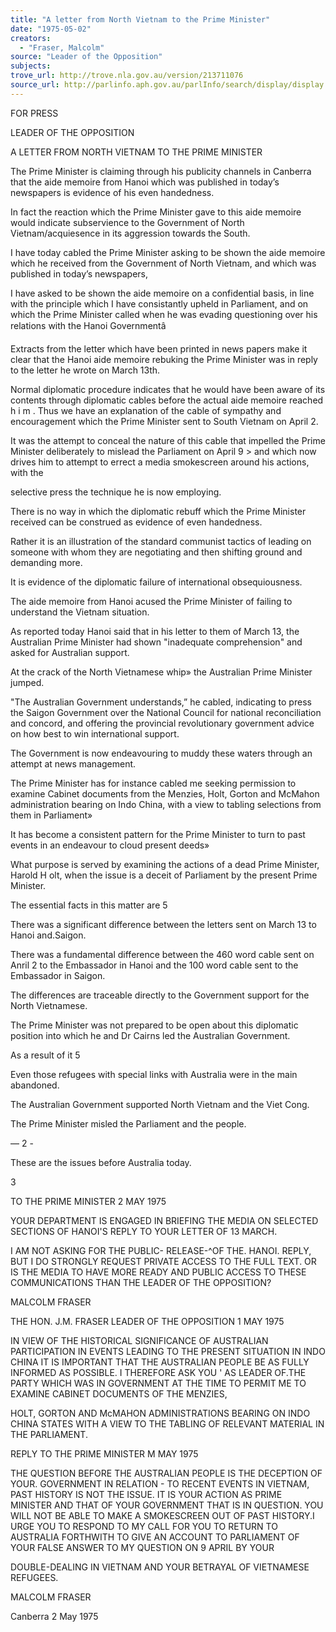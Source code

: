 ```yaml
---
title: "A letter from North Vietnam to the Prime Minister"
date: "1975-05-02"
creators:
  - "Fraser, Malcolm"
source: "Leader of the Opposition"
subjects:
trove_url: http://trove.nla.gov.au/version/213711076
source_url: http://parlinfo.aph.gov.au/parlInfo/search/display/display.w3p;query=Id%3A%22media/pressrel/HPR10023787%22
---
```


 FOR PRESS

 LEADER OF THE OPPOSITION

 A LETTER FROM NORTH VIETNAM TO THE PRIME MINISTER

 The Prime Minister is claiming through his publicity channels  in Canberra that the aide memoire from Hanoi which was  published in today’s newspapers is evidence of his even  handedness.

 In fact the reaction which the Prime Minister gave to this  aide memoire would indicate subservience to the Government  of North Vietnam/acquiesence in its aggression towards the  South.

 I have today cabled the Prime Minister asking to be shown  the aide memoire which he received from the Government of  North Vietnam, and which was published in today’s newspapers,

 I have asked to be shown the aide memoire on a confidential  basis, in line with the principle which I have consistantly  upheld in Parliament, and on which the Prime Minister called  when he was evading questioning over his relations with the  Hanoi Governmentâ

 Extracts from the letter which have been printed in news­ papers make it clear that the Hanoi aide memoire rebuking  the Prime Minister was in reply to the letter he wrote on  March 13th.

 Normal diplomatic procedure indicates that he would have been  aware of its contents through diplomatic cables before the  actual aide memoire reached h i m . Thus we have an explanation  of the cable of sympathy and encouragement which the Prime  Minister sent to South Vietnam on April 2.

 It was the attempt to conceal the nature of this cable that  impelled the Prime Minister deliberately to mislead the  Parliament on April 9 > and which now drives him to attempt  to errect a media smokescreen around his actions, with the 

 selective press the technique he is now employing.

 There is no way in which the diplomatic rebuff which the  Prime Minister received can be construed as evidence of  even handedness.

 Rather it is an illustration of the standard communist  tactics of leading on someone with whom they are negotiating  and then shifting ground and demanding more.

 It is evidence of the diplomatic failure of international  obsequiousness.

 The aide memoire from Hanoi acused the Prime Minister of  failing to understand the Vietnam situation.

 As reported today Hanoi said that in his letter to them  of March 13, the Australian Prime Minister had shown  "inadequate comprehension" and asked for Australian support.

 At the crack of the North Vietnamese whip» the Australian  Prime Minister jumped.

 "The Australian Government understands,” he cabled,   indicating to press the Saigon Government over the National  Council for national reconciliation and concord, and  offering the provincial revolutionary government advice  on how best to win international support.

 The Government is now endeavouring to muddy these waters  through an attempt at news management.

 The Prime Minister has for instance cabled me seeking permission  to examine Cabinet documents from the Menzies, Holt, Gorton  and McMahon administration bearing on Indo China, with a view  to tabling selections from them in Parliament»

 It has become a consistent pattern for the Prime Minister to  turn to past events in an endeavour to cloud present deeds»

 What purpose is served by examining the actions of a dead  Prime Minister, Harold H olt, when the issue is a deceit of  Parliament by the present Prime Minister.

 The essential facts in this matter are 5

 There was a significant difference between the letters sent  on March 13 to Hanoi and.Saigon.

 There was a fundamental difference between the 460 word cable  sent on Anril 2 to the Embassador in Hanoi and the 100 word  cable sent to the Embassador in Saigon.

 The differences are traceable directly to the Government  support for the North Vietnamese.

 The Prime Minister was not prepared to be open about this  diplomatic position into which he and Dr Cairns led the  Australian Government.

 As a result of it 5

 Even those refugees with special links with Australia were  in the main abandoned.

 The Australian Government supported North Vietnam and the  Viet Cong.

 The Prime Minister misled the Parliament and the people.

 — 2 -

 These are the issues before Australia today.

 3

 TO THE PRIME MINISTER 2 MAY 1975

 YOUR DEPARTMENT IS ENGAGED IN BRIEFING THE MEDIA ON  SELECTED SECTIONS OF HANOI'S REPLY TO YOUR LETTER OF  13 MARCH.

 I AM NOT ASKING FOR THE PUBLIC- RELEASE-^OF THE. HANOI. REPLY,   BUT I DO STRONGLY REQUEST PRIVATE ACCESS TO THE FULL TEXT.  OR IS THE MEDIA TO HAVE MORE READY AND PUBLIC ACCESS TO  THESE COMMUNICATIONS THAN THE LEADER OF THE OPPOSITION?

 MALCOLM FRASER

 THE HON. J.M. FRASER LEADER OF THE OPPOSITION 1 MAY 1975

 IN VIEW OF THE HISTORICAL SIGNIFICANCE OF AUSTRALIAN  PARTICIPATION IN EVENTS LEADING TO THE PRESENT SITUATION  IN INDO CHINA IT IS IMPORTANT THAT THE AUSTRALIAN PEOPLE  BE AS FULLY INFORMED AS POSSIBLE. I THEREFORE ASK YOU ' AS LEADER OF.THE PARTY WHICH WAS IN GOVERNMENT AT THE TIME  TO PERMIT ME TO EXAMINE CABINET DOCUMENTS OF THE MENZIES,  

 HOLT, GORTON AND McMAHON ADMINISTRATIONS BEARING ON INDO  CHINA STATES WITH A VIEW TO THE TABLING OF RELEVANT MATERIAL  IN THE PARLIAMENT.

 REPLY TO THE PRIME MINISTER M  MAY 1975

 THE QUESTION BEFORE THE AUSTRALIAN PEOPLE IS THE DECEPTION OF  YOUR. GOVERNMENT IN RELATION -  TO RECENT EVENTS IN VIETNAM, PAST HISTORY IS NOT THE ISSUE. IT IS YOUR ACTION AS PRIME  MINISTER AND THAT OF YOUR GOVERNMENT THAT IS IN QUESTION. YOU WILL NOT BE ABLE TO MAKE A SMOKESCREEN OUT OF PAST  HISTORY.I URGE YOU TO RESPOND TO MY CALL FOR YOU TO RETURN  TO AUSTRALIA FORTHWITH TO GIVE AN ACCOUNT TO PARLIAMENT OF  YOUR FALSE ANSWER TO MY QUESTION ON 9 APRIL BY YOUR 

 DOUBLE-DEALING IN VIETNAM AND YOUR BETRAYAL OF VIETNAMESE  REFUGEES.

 MALCOLM FRASER

 Canberra 2 May 1975

